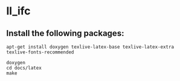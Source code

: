 # ll_ifc

## Install the following packages:

    apt-get install doxygen texlive-latex-base texlive-latex-extra texlive-fonts-recommended

    doxygen
    cd docs/latex
    make
